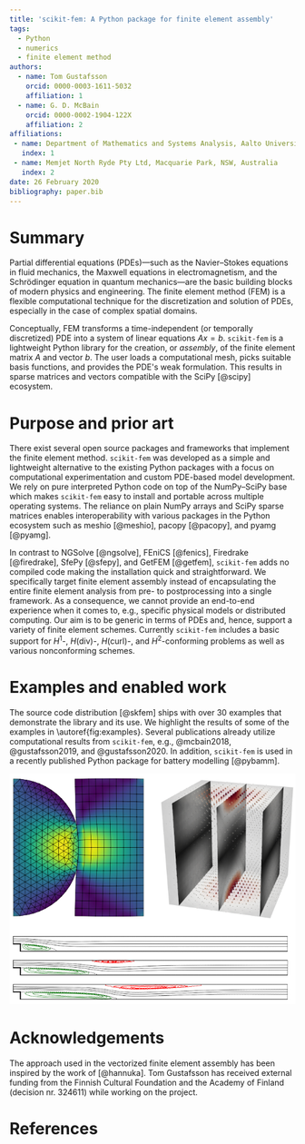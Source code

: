 ```yaml
---
title: 'scikit-fem: A Python package for finite element assembly'
tags:
  - Python
  - numerics
  - finite element method
authors:
  - name: Tom Gustafsson
    orcid: 0000-0003-1611-5032
    affiliation: 1
  - name: G. D. McBain
    orcid: 0000-0002-1904-122X
    affiliation: 2
affiliations:
 - name: Department of Mathematics and Systems Analysis, Aalto University
   index: 1
 - name: Memjet North Ryde Pty Ltd, Macquarie Park, NSW, Australia
   index: 2
date: 26 February 2020
bibliography: paper.bib
---
```


# Summary

Partial differential equations (PDEs)—such as the Navier–Stokes equations in
fluid mechanics, the Maxwell equations in electromagnetism, and the Schrödinger
equation in quantum mechanics—are the basic building blocks of modern physics
and engineering.  The finite element method (FEM) is a flexible computational
technique for the discretization and solution of PDEs, especially in the case
of complex spatial domains.

Conceptually, FEM transforms a time-independent (or temporally discretized) PDE
into a system of linear equations $Ax=b$.  `scikit-fem` is a lightweight Python
library for the creation, or *assembly*, of the finite element matrix $A$ and
vector $b$.  The user loads a computational mesh, picks suitable basis
functions, and provides the PDE's weak formulation.  This results in sparse
matrices and vectors compatible with the SciPy [@scipy] ecosystem.

# Purpose and prior art

There exist several open source packages and frameworks that implement the
finite element method.  `scikit-fem` was developed as a simple and lightweight
alternative to the existing Python packages with a focus on computational
experimentation and custom PDE-based model development.  We rely on pure
interpreted Python code on top of the NumPy–SciPy base which makes `scikit-fem` easy
to install and portable across multiple operating systems.  The reliance on
plain NumPy arrays and SciPy sparse matrices enables interoperability with
various packages in the Python ecosystem such as meshio [@meshio], pacopy
[@pacopy], and pyamg [@pyamg].

In contrast to NGSolve [@ngsolve], FEniCS [@fenics], Firedrake [@firedrake],
SfePy [@sfepy], and GetFEM [@getfem], `scikit-fem` adds no compiled code making
the installation quick and straightforward.  We specifically target finite
element assembly instead of encapsulating the entire finite element analysis
from pre- to postprocessing into a single framework.  As a consequence, we
cannot provide an end-to-end experience when it comes to, e.g., specific
physical models or distributed computing.  Our aim is to be generic in terms of
PDEs and, hence, support a variety of finite element schemes.  Currently
`scikit-fem` includes a basic support for $H^1$-, $H(\mathrm{div})$-,
$H(\mathrm{curl})$-, and $H^2$-conforming problems as well as various
nonconforming schemes.

# Examples and enabled work

The source code distribution [@skfem] ships with over 30 examples that
demonstrate the library and its use.  We highlight the results of some of the
examples in \autoref{fig:examples}.  Several publications already utilize
computational results from `scikit-fem`, e.g., @mcbain2018, @gustafsson2019, and
@gustafsson2020.  In addition, `scikit-fem` is used in a recently published
Python package for battery modelling [@pybamm].

![(Top left.) A combination of triangular and quadrilateral elements is used to solve the linear elastic contact problem. (Top right.) The lowest order tetrahedral Nédélec element is used to solve a $H(\mathrm{curl})$-conforming model problem. (Bottom.) The Taylor–Hood element is used to solve the Navier–Stokes flow over a backward-facing step for different Reynolds numbers.\label{fig:examples}](examples.png)

# Acknowledgements

The approach used in the vectorized finite element assembly has been inspired by
the work of [@hannuka].  Tom Gustafsson has received external funding from the
Finnish Cultural Foundation and the Academy of Finland (decision nr. 324611)
while working on the project.

# References
